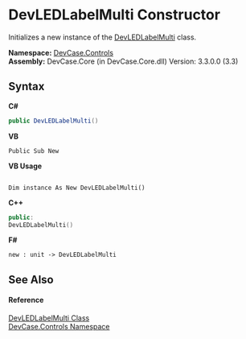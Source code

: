# DevLEDLabelMulti Constructor 
 

Initializes a new instance of the <a href="T_DevCase_Controls_DevLEDLabelMulti">DevLEDLabelMulti</a> class.

**Namespace:**&nbsp;<a href="N_DevCase_Controls">DevCase.Controls</a><br />**Assembly:**&nbsp;DevCase.Core (in DevCase.Core.dll) Version: 3.3.0.0 (3.3)

## Syntax

**C#**<br />
``` C#
public DevLEDLabelMulti()
```

**VB**<br />
``` VB
Public Sub New
```

**VB Usage**<br />
``` VB Usage

Dim instance As New DevLEDLabelMulti()
```

**C++**<br />
``` C++
public:
DevLEDLabelMulti()
```

**F#**<br />
``` F#
new : unit -> DevLEDLabelMulti
```


## See Also


#### Reference
<a href="T_DevCase_Controls_DevLEDLabelMulti">DevLEDLabelMulti Class</a><br /><a href="N_DevCase_Controls">DevCase.Controls Namespace</a><br />